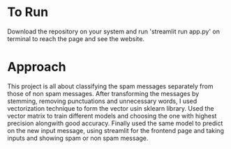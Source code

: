 # To Run
Download the repository on your system and run  'streamlit run app.py' on terminal to reach the page and see the website.
# Approach
This project is all about classifying the spam messages separately from those of non spam messages.
After transforming the messages by stemming, removing punctuations and unnecessary words, I used vectorization technique to form the vector usin sklearn library.
Used the vector matrix to train different models and choosing the one with highest precision alongwith good accuracy.
Finally used the same model to predict on the new input message, using streamlit for the frontend page and taking inputs and showing spam or non spam message.
